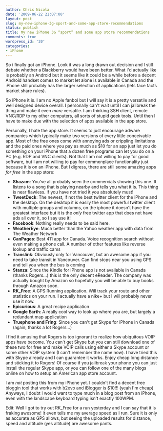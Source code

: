 ```yaml
---
author: Chris Nicola
date: '2009-06-22 21:07:00'
layout: post
slug: my-new-iphone-3g-sport-and-some-app-store-recommendations
status: publish
title: My new iPhone 3G “sport” and some app store recommendations
comments: true
wordpress_id: '20'
categories:
- iPhone
---
```


So i finally got an iPhone.  Look it was a long drawn out decision and I still debate whether a Blackberry would have been better.  What I'd actually like is probably an Android but it seems like it could be a while before a decent Android handset comes to market let alone is available in Canada and the iPhone still probably has the larger selection of applications (lets face facts market share rules).

So iPhone  it is.  I am no Apple fanboi but I will say it is a pretty versatile and well designed device overall.  I personally can't wait until I can jailbreak the thing and make it even _more_ versatile.  I am thinking SSH client, remote VNC/RDP to my other computers, all sorts of stupid geek tools.  Until then I have to make due with the selection of apps available in the app store.

<!--more-->

Personally, I hate the app store.  It seems to just encourage adware companies which typically make two versions of every little conceivable app. Most of the free ones come with annoying ads or crippling limitations and the paid ones where you pay as much as $10 for an app just let you do something on your iPhone that a dozen free programs can let you do on a PC (e.g. RDP and VNC clients).  Not that I am not willing to pay for good software, but I am not willing to pay for commonplace functionality just because it is on an iPhone.  But I digress, there are still some amazing apps _for free_ in the app store:

  * **Shazam**:  You've all probably seen the commercials showing this one.  It listens to a song that is playing nearby and tells you what it is.  This thing is near flawless.  If you have not tried it you absolutely must! 
  * **TweetDeck**:  The newest, if not the best twitter client for the iPhone and the desktop.  On the desktop it is easily the most powerful twitter client with multiple groups and columns, on the iphone it doesn't have the greatest interface but it is the _only_ free twitter app that does not have ads all over it, so I say use it! 
  * **Facebook**: Nothing really needs to be said here. 
  * **WeatherEye**: Much better than the Yahoo weather app with data from The Weather Network 
  * **CanPages**: Best 411 app for Canada.  Voice recognition search without even making a phone call.  A number of other features like reverse lookup and traffic cams 
  * **Translink**:  Obviously only for Vancouver, but an awesome app if you need to take transit in Vancouver.  Can find stops near you using GPS and tell you when the bus is coming 
  * **Stanza**: Since the Kindle for iPhone app is not available in Canada (thanks Rogers...) this is the only decent eReader.  The company was actually bought by Amazon so hopefully you will be able to buy books through Amazon soon. 
  * **RK_Free**:  A GPS Running application.  Will track your route and other statistics on your run.  I actually have a nike+ but I will probably never use it now. 
  * **Epicurious**:  A great recipe application 
  * **Google Earth**: A really cool way to look up where you are, but largely a redundant map application 
  * **Truephone and Fring**: Since you can't get Skype for iPhone in Canada (again, thanks a lot Rogers...) 

I find it amusing that Rogers is too ignorant to realize how ubiquitous VOIP apps have become. You can't get Skype but you can still download one of these two for free and make VOIP calls using either a Skype account or some other VOIP system (I can't remember the name now).  I have tried this with Skype already and I can guarantee it works.  Enjoy cheap long distance and sticking it to Rogers!  Of course if you jailbreak your phone you can just install the regular Skype app, or you can follow one of the many blogs online on how to setup an American app store account.

I am _not_ posting this from my iPhone yet.  I couldn't find a decent free bloggin tool that works with b2evo and iBlogger is $10!!! (yeah I'm cheap) Anyways, I doubt I would want to type much in a blog post from an iPhone, even with the landscape keyboard typing isn't exactly 100WPM.

Edit: Well I got to try out RK_Free for a run yesterday and I can say that it is fraking awesome!  It even tells me my average speed as I run.  Sure it is only as accurate as GPS allows, but seeing the uploaded results for distance, speed and altitude (yes altitude) are awesome pants.
